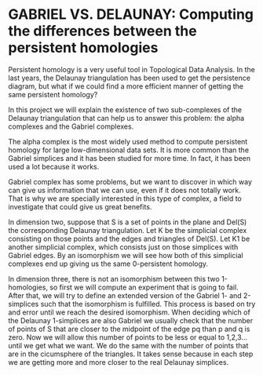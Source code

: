 # GABRIEL VS. DELAUNAY: Computing the differences between the persistent homologies
Persistent homology is a very useful tool in Topological  Data Analysis. In the last years, the Delaunay triangulation has been used to get the persistence diagram, but what if we could find a more efficient manner of getting the same persistent homology?

In this project we will explain the existence of two sub-complexes of the Delaunay triangulation that can help us to answer this problem: the alpha complexes and the Gabriel complexes.

The alpha complex is the most widely used method to compute persistent homology for large low-dimensional data sets. It is more common than the Gabriel simplices and it has been studied for more time. In fact, it has been used a lot because it works.  

Gabriel complex has some problems, but we want to discover in which way can give us information that we can use, even if it does not totally work. That is why we are specially interested in this type of complex, a field to investigate that could give us great benefits. 

In dimension two, suppose that S is a set of points in the plane and Del(S) the corresponding Delaunay triangulation. Let K be the simplicial complex consisting on those points and the edges and triangles of Del(S).
Let K1 be another simplicial complex, which consists just on those simplices with Gabriel edges. By an isomorphism we will see how both of this simplicial complexes end up giving us the same 0-persistent homology.

In dimension three, there is not an isomorphism between this two 1-homologies, so first we will compute an experiment that is going to fail. After that, we will try to define an extended version of the Gabriel 1- and 2-simplices such that the isomorphism is fulfilled.  This process is based on  try and error until we reach the desired isomorphism. When deciding which of the Delaunay 1-simplices are also Gabriel we usually check that the number of points of S that are closer to the midpoint of the edge pq than p and q is zero. Now we will allow this number of points to be less or equal to 1,2,3... until we get what we want. We do the same with the number of points that are in the cicumsphere of the triangles. It takes sense because in each step we are getting more and more closer to the real Delaunay simplices.  


